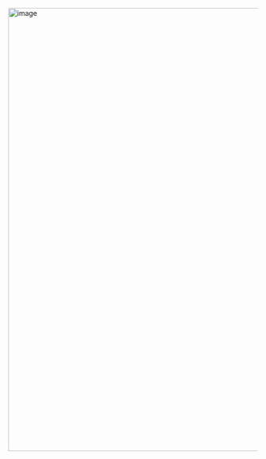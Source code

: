 <a href="https://canvern.vercel.app"> <img width="1866" height="896" alt="image" src="https://github.com/user-attachments/assets/d2c4fca2-a631-488a-af6d-2efd8343d640"> </img> </a>


<!--
**CanvernSH/CanvernSH** is a ✨ _special_ ✨ repository because its `README.md` (this file) appears on your GitHub profile.

Here are some ideas to get you started:

- 🔭 I’m currently working on ...
- 🌱 I’m currently learning ...
- 👯 I’m looking to collaborate on ...
- 🤔 I’m looking for help with ...
- 💬 Ask me about ...
- 📫 How to reach me: ...
- 😄 Pronouns: ...
- ⚡ Fun fact: ...
-->
